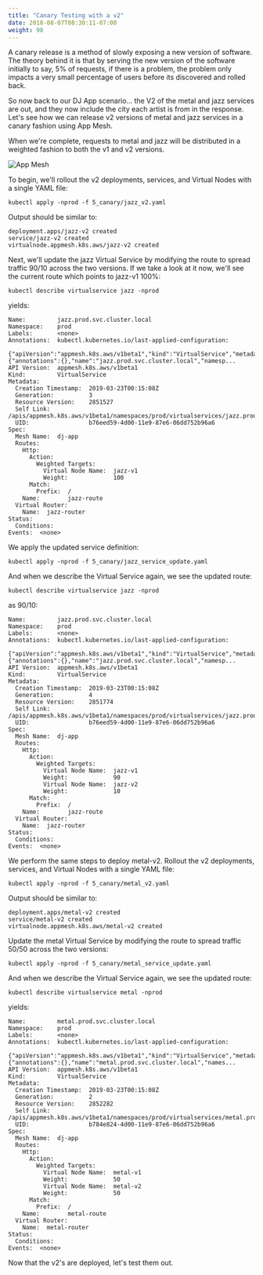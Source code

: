 ```yaml
---
title: "Canary Testing with a v2"
date: 2018-08-07T08:30:11-07:00
weight: 90
---
```


A canary release is a method of slowly exposing a new version of software.  The theory behind it is that by serving the new version of the software initially to say, 5% of requests, if there is a problem, the problem only impacts a very small percentage of users before its discovered and rolled back.

So now back to our DJ App scenario... the V2 of the metal and jazz services are out, and they now include the city each artist is from in the response.  Let's see how we can release v2 versions of metal and jazz services in a canary fashion using App Mesh.

When we're complete, requests to metal and jazz will be distributed in a weighted fashion to both the v1 and v2 versions.

![App Mesh](/images/app_mesh_ga/140-v2-mesh.png)


To begin, we'll rollout the v2 deployments, services, and Virtual Nodes with a single YAML file:

```
kubectl apply -nprod -f 5_canary/jazz_v2.yaml
```

Output should be similar to:

```
deployment.apps/jazz-v2 created
service/jazz-v2 created
virtualnode.appmesh.k8s.aws/jazz-v2 created
```

Next, we'll update the jazz Virtual Service by modifying the route to spread traffic 90/10 across the two versions.  If we take a look at it now, we'll see the current route which points to jazz-v1 100%:

```
kubectl describe virtualservice jazz -nprod
```

yields:

```
Name:         jazz.prod.svc.cluster.local
Namespace:    prod
Labels:       <none>
Annotations:  kubectl.kubernetes.io/last-applied-configuration:
                {"apiVersion":"appmesh.k8s.aws/v1beta1","kind":"VirtualService","metadata":{"annotations":{},"name":"jazz.prod.svc.cluster.local","namesp...
API Version:  appmesh.k8s.aws/v1beta1
Kind:         VirtualService
Metadata:
  Creation Timestamp:  2019-03-23T00:15:08Z
  Generation:          3
  Resource Version:    2851527
  Self Link:           /apis/appmesh.k8s.aws/v1beta1/namespaces/prod/virtualservices/jazz.prod.svc.cluster.local
  UID:                 b76eed59-4d00-11e9-87e6-06dd752b96a6
Spec:
  Mesh Name:  dj-app
  Routes:
    Http:
      Action:
        Weighted Targets:
          Virtual Node Name:  jazz-v1
          Weight:             100
      Match:
        Prefix:  /
    Name:        jazz-route
  Virtual Router:
    Name:  jazz-router
Status:
  Conditions:
Events:  <none>

```

We apply the updated service definition:

```
kubectl apply -nprod -f 5_canary/jazz_service_update.yaml
```

And when we describe the Virtual Service again, we see the updated route:

```
kubectl describe virtualservice jazz -nprod
```

as 90/10:

```
Name:         jazz.prod.svc.cluster.local
Namespace:    prod
Labels:       <none>
Annotations:  kubectl.kubernetes.io/last-applied-configuration:
                {"apiVersion":"appmesh.k8s.aws/v1beta1","kind":"VirtualService","metadata":{"annotations":{},"name":"jazz.prod.svc.cluster.local","namesp...
API Version:  appmesh.k8s.aws/v1beta1
Kind:         VirtualService
Metadata:
  Creation Timestamp:  2019-03-23T00:15:08Z
  Generation:          4
  Resource Version:    2851774
  Self Link:           /apis/appmesh.k8s.aws/v1beta1/namespaces/prod/virtualservices/jazz.prod.svc.cluster.local
  UID:                 b76eed59-4d00-11e9-87e6-06dd752b96a6
Spec:
  Mesh Name:  dj-app
  Routes:
    Http:
      Action:
        Weighted Targets:
          Virtual Node Name:  jazz-v1
          Weight:             90
          Virtual Node Name:  jazz-v2
          Weight:             10
      Match:
        Prefix:  /
    Name:        jazz-route
  Virtual Router:
    Name:  jazz-router
Status:
  Conditions:
Events:  <none>
```

We perform the same steps to deploy metal-v2.  Rollout the v2 deployments, services, and Virtual Nodes with a single YAML file:

```
kubectl apply -nprod -f 5_canary/metal_v2.yaml
```

Output should be similar to:

```
deployment.apps/metal-v2 created
service/metal-v2 created
virtualnode.appmesh.k8s.aws/metal-v2 created
```

Update the metal Virtual Service by modifying the route to spread traffic 50/50 across the two versions:

```
kubectl apply -nprod -f 5_canary/metal_service_update.yaml
```

And when we describe the Virtual Service again, we see the updated route:

```
kubectl describe virtualservice metal -nprod
```
yields:

```
Name:         metal.prod.svc.cluster.local
Namespace:    prod
Labels:       <none>
Annotations:  kubectl.kubernetes.io/last-applied-configuration:
                {"apiVersion":"appmesh.k8s.aws/v1beta1","kind":"VirtualService","metadata":{"annotations":{},"name":"metal.prod.svc.cluster.local","names...
API Version:  appmesh.k8s.aws/v1beta1
Kind:         VirtualService
Metadata:
  Creation Timestamp:  2019-03-23T00:15:08Z
  Generation:          2
  Resource Version:    2852282
  Self Link:           /apis/appmesh.k8s.aws/v1beta1/namespaces/prod/virtualservices/metal.prod.svc.cluster.local
  UID:                 b784e824-4d00-11e9-87e6-06dd752b96a6
Spec:
  Mesh Name:  dj-app
  Routes:
    Http:
      Action:
        Weighted Targets:
          Virtual Node Name:  metal-v1
          Weight:             50
          Virtual Node Name:  metal-v2
          Weight:             50
      Match:
        Prefix:  /
    Name:        metal-route
  Virtual Router:
    Name:  metal-router
Status:
  Conditions:
Events:  <none>
```

Now that the v2's are deployed, let's test them out.
